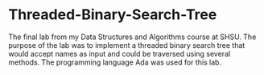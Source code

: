 # Threaded-Binary-Search-Tree
The final lab from my Data Structures and Algorithms course at SHSU. The purpose of the lab was to implement a threaded binary search tree that would accept names as input and could be traversed using several methods. The programming language Ada was used for this lab.
